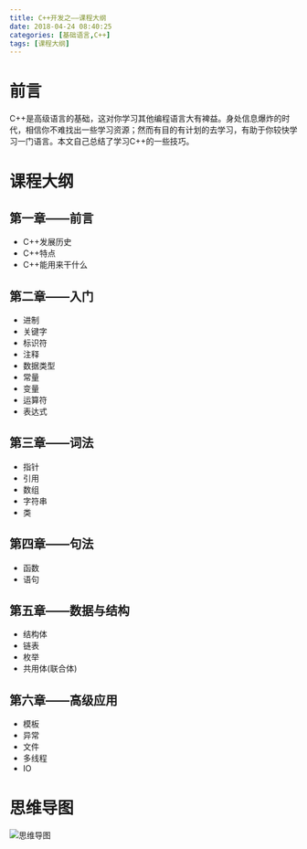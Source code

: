 ```yaml
---
title: C++开发之——课程大纲
date: 2018-04-24 08:40:25
categories: [基础语言,C++]
tags: [课程大纲]
---
```

# 前言
C++是高级语言的基础，这对你学习其他编程语言大有裨益。身处信息爆炸的时代，相信你不难找出一些学习资源；然而有目的有计划的去学习，有助于你较快学习一门语言。本文自己总结了学习C++的一些技巧。  

<!--more-->

# 课程大纲
## 第一章——前言
- C++发展历史
- C++特点
- C++能用来干什么

## 第二章——入门
- 进制
- 关键字
- 标识符
- 注释
- 数据类型
- 常量
- 变量
- 运算符
- 表达式

## 第三章——词法
- 指针
- 引用
- 数组
- 字符串
- 类

## 第四章——句法
- 函数
- 语句

## 第五章——数据与结构
- 结构体
- 链表
- 枚举
- 共用体(联合体)

## 第六章——高级应用
- 模板
- 异常
- 文件
- 多线程
- IO

# 思维导图
![思维导图][1]



[1]: http://p7nzluli9.bkt.clouddn.com/C++%E8%AF%AD%E8%A8%80.png
